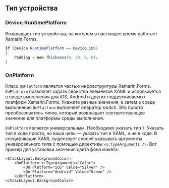 ## Тип устройства



### Device.RuntimePlatform

Возвращает тип устройства, на котором в настоящее время работает Xamarin.Forms.

```c#
if (Device.RuntimePlatform == Device.iOS)
{
    Padding = new Thickness(0, 20, 0, 0);
}
```



### OnPlatform

Класс `OnPlatform` является частью инфраструктуры Xamarin.Forms. `OnPlatform` позволяет задать свойства элементов XAML и используется в среде выполнения для iOS, Android и других поддерживаемых платформ Xamarin.Forms. Укажите разные значения, а затем в среде выполнения `OnPlatform` выполняет оператор switch. Это просто преобразователь типов, который возвращает соответствующее значение для платформы среды выполнения.

`OnPlatform` является универсальным. Необходимо указать тип `T`. Указать тип в коде просто, но ваша цель — указать тип в XAML, а не в коде. В спецификации XAML существует способ указывать аргументы универсального типа с помощью директивы `<x:TypeArguments />`. Вот пример для установки значения цвета фона макета:

```xaml
<StackLayout.BackgroundColor>
    <OnPlatform x:TypeArguments="Color">
        <On Platform="iOS" Value="Silver" />
        <On Platform="Android" Value="Green" />
    </OnPlatform>
</StackLayout.BackgroundColor>
```

